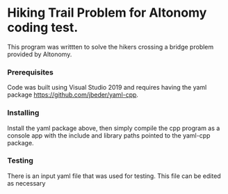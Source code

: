 # Hiking Trail Problem for Altonomy coding test.
This program was writtten to solve the hikers crossing a bridge problem provided by Altonomy.

### Prerequisites
Code was built using Visual Studio 2019 and requires having the yaml package https://github.com/jbeder/yaml-cpp.

### Installing
Install the yaml package above, then simply compile the cpp program as a console app with the include and library paths pointed to the yaml-cpp package.

### Testing
There is an input yaml file that was used for testing.  This file can be edited as necessary
